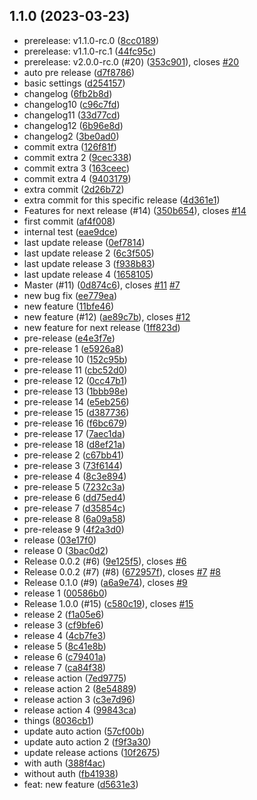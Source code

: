 

## 1.1.0 (2023-03-23)

* prerelease: v1.1.0-rc.0 ([8cc0189](https://github.com/nicolascavallin/htestapp/commit/8cc0189))
* prerelease: v1.1.0-rc.1 ([44fc95c](https://github.com/nicolascavallin/htestapp/commit/44fc95c))
* prerelease: v2.0.0-rc.0 (#20) ([353c901](https://github.com/nicolascavallin/htestapp/commit/353c901)), closes [#20](https://github.com/nicolascavallin/htestapp/issues/20)
* auto pre release ([d7f8786](https://github.com/nicolascavallin/htestapp/commit/d7f8786))
* basic settings ([d254157](https://github.com/nicolascavallin/htestapp/commit/d254157))
* changelog ([6fb2b8d](https://github.com/nicolascavallin/htestapp/commit/6fb2b8d))
* changelog10 ([c96c7fd](https://github.com/nicolascavallin/htestapp/commit/c96c7fd))
* changelog11 ([33d77cd](https://github.com/nicolascavallin/htestapp/commit/33d77cd))
* changelog12 ([6b96e8d](https://github.com/nicolascavallin/htestapp/commit/6b96e8d))
* changelog2 ([3be0ad0](https://github.com/nicolascavallin/htestapp/commit/3be0ad0))
* commit extra ([126f81f](https://github.com/nicolascavallin/htestapp/commit/126f81f))
* commit extra 2 ([9cec338](https://github.com/nicolascavallin/htestapp/commit/9cec338))
* commit extra 3 ([163ceec](https://github.com/nicolascavallin/htestapp/commit/163ceec))
* commit extra 4 ([9403179](https://github.com/nicolascavallin/htestapp/commit/9403179))
* extra commit ([2d26b72](https://github.com/nicolascavallin/htestapp/commit/2d26b72))
* extra commit for this specific release ([4d361e1](https://github.com/nicolascavallin/htestapp/commit/4d361e1))
* Features for next release (#14) ([350b654](https://github.com/nicolascavallin/htestapp/commit/350b654)), closes [#14](https://github.com/nicolascavallin/htestapp/issues/14)
* first commit ([af4f008](https://github.com/nicolascavallin/htestapp/commit/af4f008))
* internal test ([eae9dce](https://github.com/nicolascavallin/htestapp/commit/eae9dce))
* last update release ([0ef7814](https://github.com/nicolascavallin/htestapp/commit/0ef7814))
* last update release 2 ([6c3f505](https://github.com/nicolascavallin/htestapp/commit/6c3f505))
* last update release 3 ([f938b83](https://github.com/nicolascavallin/htestapp/commit/f938b83))
* last update release 4 ([1658105](https://github.com/nicolascavallin/htestapp/commit/1658105))
* Master (#11) ([0d874c6](https://github.com/nicolascavallin/htestapp/commit/0d874c6)), closes [#11](https://github.com/nicolascavallin/htestapp/issues/11) [#7](https://github.com/nicolascavallin/htestapp/issues/7)
* new bug fix ([ee779ea](https://github.com/nicolascavallin/htestapp/commit/ee779ea))
* new feature ([11bfe46](https://github.com/nicolascavallin/htestapp/commit/11bfe46))
* new feature (#12) ([ae89c7b](https://github.com/nicolascavallin/htestapp/commit/ae89c7b)), closes [#12](https://github.com/nicolascavallin/htestapp/issues/12)
* new feature for next release ([1ff823d](https://github.com/nicolascavallin/htestapp/commit/1ff823d))
* pre-release ([e4e3f7e](https://github.com/nicolascavallin/htestapp/commit/e4e3f7e))
* pre-release 1 ([e5926a8](https://github.com/nicolascavallin/htestapp/commit/e5926a8))
* pre-release 10 ([152c95b](https://github.com/nicolascavallin/htestapp/commit/152c95b))
* pre-release 11 ([cbc52d0](https://github.com/nicolascavallin/htestapp/commit/cbc52d0))
* pre-release 12 ([0cc47b1](https://github.com/nicolascavallin/htestapp/commit/0cc47b1))
* pre-release 13 ([1bbb98e](https://github.com/nicolascavallin/htestapp/commit/1bbb98e))
* pre-release 14 ([e5eb256](https://github.com/nicolascavallin/htestapp/commit/e5eb256))
* pre-release 15 ([d387736](https://github.com/nicolascavallin/htestapp/commit/d387736))
* pre-release 16 ([f6bc679](https://github.com/nicolascavallin/htestapp/commit/f6bc679))
* pre-release 17 ([7aec1da](https://github.com/nicolascavallin/htestapp/commit/7aec1da))
* pre-release 18 ([d8ef21a](https://github.com/nicolascavallin/htestapp/commit/d8ef21a))
* pre-release 2 ([c67bb41](https://github.com/nicolascavallin/htestapp/commit/c67bb41))
* pre-release 3 ([73f6144](https://github.com/nicolascavallin/htestapp/commit/73f6144))
* pre-release 4 ([8c3e894](https://github.com/nicolascavallin/htestapp/commit/8c3e894))
* pre-release 5 ([7232c3a](https://github.com/nicolascavallin/htestapp/commit/7232c3a))
* pre-release 6 ([dd75ed4](https://github.com/nicolascavallin/htestapp/commit/dd75ed4))
* pre-release 7 ([d35854c](https://github.com/nicolascavallin/htestapp/commit/d35854c))
* pre-release 8 ([6a09a58](https://github.com/nicolascavallin/htestapp/commit/6a09a58))
* pre-release 9 ([4f2a3d0](https://github.com/nicolascavallin/htestapp/commit/4f2a3d0))
* release ([03e17f0](https://github.com/nicolascavallin/htestapp/commit/03e17f0))
* release 0 ([3bac0d2](https://github.com/nicolascavallin/htestapp/commit/3bac0d2))
* Release 0.0.2 (#6) ([9e125f5](https://github.com/nicolascavallin/htestapp/commit/9e125f5)), closes [#6](https://github.com/nicolascavallin/htestapp/issues/6)
* Release 0.0.2 (#7) (#8) ([672957f](https://github.com/nicolascavallin/htestapp/commit/672957f)), closes [#7](https://github.com/nicolascavallin/htestapp/issues/7) [#8](https://github.com/nicolascavallin/htestapp/issues/8)
* Release 0.1.0 (#9) ([a6a9e74](https://github.com/nicolascavallin/htestapp/commit/a6a9e74)), closes [#9](https://github.com/nicolascavallin/htestapp/issues/9)
* release 1 ([00586b0](https://github.com/nicolascavallin/htestapp/commit/00586b0))
* Release 1.0.0 (#15) ([c580c19](https://github.com/nicolascavallin/htestapp/commit/c580c19)), closes [#15](https://github.com/nicolascavallin/htestapp/issues/15)
* release 2 ([f1a05e6](https://github.com/nicolascavallin/htestapp/commit/f1a05e6))
* release 3 ([cf9bfe6](https://github.com/nicolascavallin/htestapp/commit/cf9bfe6))
* release 4 ([4cb7fe3](https://github.com/nicolascavallin/htestapp/commit/4cb7fe3))
* release 5 ([8c41e8b](https://github.com/nicolascavallin/htestapp/commit/8c41e8b))
* release 6 ([c79401a](https://github.com/nicolascavallin/htestapp/commit/c79401a))
* release 7 ([ca84f38](https://github.com/nicolascavallin/htestapp/commit/ca84f38))
* release action ([7ed9775](https://github.com/nicolascavallin/htestapp/commit/7ed9775))
* release action 2 ([8e54889](https://github.com/nicolascavallin/htestapp/commit/8e54889))
* release action 3 ([c3e7d96](https://github.com/nicolascavallin/htestapp/commit/c3e7d96))
* release action 4 ([99843ca](https://github.com/nicolascavallin/htestapp/commit/99843ca))
* things ([8036cb1](https://github.com/nicolascavallin/htestapp/commit/8036cb1))
* update auto action ([57cf00b](https://github.com/nicolascavallin/htestapp/commit/57cf00b))
* update auto action 2 ([f9f3a30](https://github.com/nicolascavallin/htestapp/commit/f9f3a30))
* update release actions ([10f2675](https://github.com/nicolascavallin/htestapp/commit/10f2675))
* with auth ([388f4ac](https://github.com/nicolascavallin/htestapp/commit/388f4ac))
* without auth ([fb41938](https://github.com/nicolascavallin/htestapp/commit/fb41938))
* feat: new feature ([d5631e3](https://github.com/nicolascavallin/htestapp/commit/d5631e3))